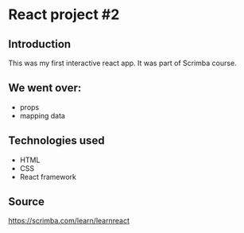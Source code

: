# React project #2

## Introduction

This was my first interactive react app. It was part of Scrimba course.

## We went over:
- props
- mapping data

## Technologies used

- HTML
- CSS
- React framework

## Source

https://scrimba.com/learn/learnreact